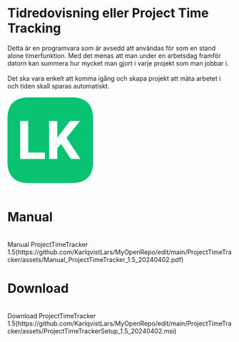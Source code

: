 # Tidredovisning eller Project Time Tracking 

Detta är en programvara som är avsedd att användas för som en stand alone timerfunktion. Med det menas att man under en arbetsdag framför datorn kan summera hur mycket man gjort i varje projekt som man jobbar i. </br></br>
Det ska vara enkelt att komma igång och skapa projekt att mäta arbetet i och tiden skall sparas automatiskt.
<br/><br/>
![LK icon](assets/logo.png)<br/>
<br/>
# Manual

<br/>
Manual ProjectTimeTracker 1.5(https://github.com/KarlqvistLars/MyOpenRepo/edit/main/ProjectTimeTracker/assets/Manual_ProjectTimeTracker_1.5_20240402.pdf)
<br/>

# Download

<br/>
Download ProjectTimeTracker 1.5(https://github.com/KarlqvistLars/MyOpenRepo/edit/main/ProjectTimeTracker/assets/ProjectTimeTrackerSetup_1.5_20240402.msi)
